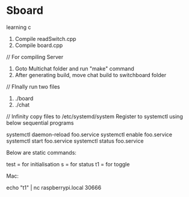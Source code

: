 # Sboard
learning c


1. Compile readSwitch.cpp
2. Compile board.cpp

// For compiling Server

1. Goto Multichat folder and run "make" command
2. After generating build, move chat build to switchboard folder


// FInally run two files
1. ./board
2. ./chat

// Infinity
copy files to /etc/systemd/system
Register to systemctl using below sequential programs

systemctl daemon-reload foo.service
systemctl enable foo.service
systemctl start foo.service
systemctl status foo.service



Below are static commands:

test = for initialisation
s = for status
t1 = for toggle


Mac:

echo "t1" | nc raspberrypi.local 30666



